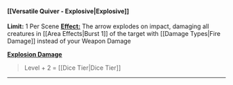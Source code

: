 #### [[Versatile Quiver - Explosive|Explosive]]
**Limit:** 1 Per Scene
<u>**Effect:**</u> The arrow explodes on impact, damaging all creatures in [[Area Effects|Burst 1]] of the target with [[Damage Types|Fire Damage]] instead of your Weapon Damage

<u>**Explosion Damage**</u>
>Level + 2 = [[Dice Tier|Dice Tier]]

---